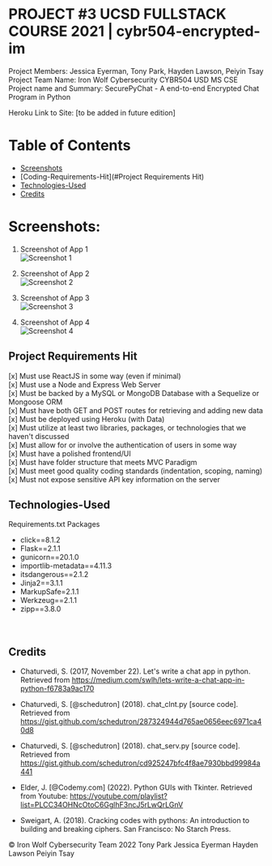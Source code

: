 # PROJECT #3 UCSD FULLSTACK COURSE 2021 | cybr504-encrypted-im

Project Members: Jessica Eyerman, Tony Park, Hayden Lawson, Peiyin Tsay <br>
Project Team Name: Iron Wolf Cybersecurity CYBR504 USD MS CSE <br>
Project name and Summary: SecurePyChat - A end-to-end Encrypted Chat Program in Python <br>

Heroku Link to Site: [to be added in future edition]

# Table of Contents

- [Screenshots](#screenshots)
- [Coding-Requirements-Hit](#Project Requirements Hit)
- [Technologies-Used](#Technologies-Used)
- [Credits](#Credits)

# Screenshots:

1. Screenshot of App 1
   <br>
   ![Screenshot 1](./WIMC/front-end/public/images/screenshot1.jpg)

2. Screenshot of App 2
   <br>
   ![Screenshot 2](./WIMC/front-end/public/images/screenshot2.jpg)

3. Screenshot of App 3
   <br>
   ![Screenshot 3](./WIMC/front-end/public/images/screenshot3.jpg)

4. Screenshot of App 4
   <br>
   ![Screenshot 4](./WIMC/front-end/public/images/screenshot4.jpg)

## Project Requirements Hit

[x] Must use ReactJS in some way (even if minimal) <br>
[x] Must use a Node and Express Web Server <br>
[x] Must be backed by a MySQL or MongoDB Database with a Sequelize or Mongoose ORM <br>
[x] Must have both GET and POST routes for retrieving and adding new data <br>
[x] Must be deployed using Heroku (with Data) <br>
[x] Must utilize at least two libraries, packages, or technologies that we haven't discussed <br>
[x] Must allow for or involve the authentication of users in some way <br>
[x] Must have a polished frontend/UI <br>
[x] Must have folder structure that meets MVC Paradigm <br>
[x] Must meet good quality coding standards (indentation, scoping, naming) <br>
[x] Must not expose sensitive API key information on the server <br>

## Technologies-Used

Requirements.txt Packages
- click==8.1.2 <br>
- Flask==2.1.1 <br>
- gunicorn==20.1.0 <br>
- importlib-metadata==4.11.3 <br>
- itsdangerous==2.1.2 <br>
- Jinja2==3.1.1 <br>
- MarkupSafe=2.1.1 <br>
- Werkzeug==2.1.1 <br>
- zipp==3.8.0 <br>
 <br> <br>

## Credits
- Chaturvedi, S. (2017, November 22). Let's write a chat app in python. Retrieved from https://medium.com/swlh/lets-write-a-chat-app-in-python-f6783a9ac170

- Chaturvedi, S. [@schedutron] (2018). chat_clnt.py [source code]. Retrieved from https://gist.github.com/schedutron/287324944d765ae0656eec6971ca40d8

- Chaturvedi, S. [@schedutron] (2018). chat_serv.py [source code]. Retrieved from https://gist.github.com/schedutron/cd925247bfc4f8ae7930bbd99984a441

- Elder, J. [@Codemy.com] (2022). Python GUIs with Tkinter. Retrieved from Youtube: https://youtube.com/playlist?list=PLCC34OHNcOtoC6GglhF3ncJ5rLwQrLGnV

- Sweigart, A. (2018). Cracking codes with pythons: An introduction to building and breaking ciphers. San Francisco: No Starch Press.

© Iron Wolf Cybersecurity Team 2022
Tony Park Jessica Eyerman Hayden Lawson Peiyin Tsay

